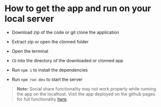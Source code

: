 # How to get the app and run on your local server

* Download zip of the code or git clone the application

* Extract zip or open the clonned folder

* Open the terminal

* `CD` into the directory of the downloaded or clonned app

* Run `npm i` to install the dependencies

* Run `npm run dev` to start the server

> **Note:** Social share functionality may not work properly while running the app on the localhost. Visit the app deployed on the github pages for full functionality [here](https://demsource.github.io/um-blog-website/).
